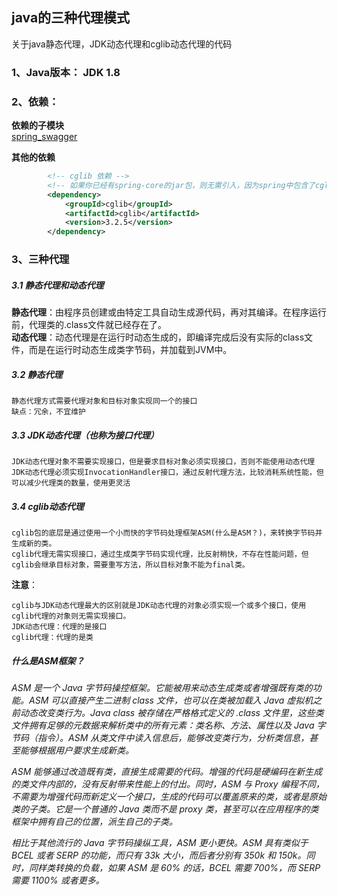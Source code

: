 ## java的三种代理模式
关于java静态代理，JDK动态代理和cglib动态代理的代码

### 1、Java版本： JDK 1.8

### 2、依赖：
**依赖的子模块**  
[spring_swagger](./spring_swagger)

**其他的依赖**
```xml
        <!-- cglib 依赖 -->
        <!-- 如果你已经有spring-core的jar包，则无需引入，因为spring中包含了cglib -->
        <dependency>
            <groupId>cglib</groupId>
            <artifactId>cglib</artifactId>
            <version>3.2.5</version>
        </dependency>
```

### 3、三种代理
##### 3.1 静态代理和动态代理
**静态代理**：由程序员创建或由特定工具自动生成源代码，再对其编译。在程序运行前，代理类的.class文件就已经存在了。  
**动态代理**：动态代理是在运行时动态生成的，即编译完成后没有实际的class文件，而是在运行时动态生成类字节码，并加载到JVM中。  

##### 3.2 静态代理
```text
静态代理方式需要代理对象和目标对象实现同一个的接口  
缺点：冗余，不宜维护
```
##### 3.3 JDK动态代理（也称为接口代理）
```text
JDK动态代理对象不需要实现接口，但是要求目标对象必须实现接口，否则不能使用动态代理  
JDK动态代理必须实现InvocationHandler接口，通过反射代理方法，比较消耗系统性能，但可以减少代理类的数量，使用更灵活
```

##### 3.4 cglib动态代理
```text
cglib包的底层是通过使用一个小而快的字节码处理框架ASM(什么是ASM？)，来转换字节码并生成新的类。  
cglib代理无需实现接口，通过生成类字节码实现代理，比反射稍快，不存在性能问题，但cglib会继承目标对象，需要重写方法，所以目标对象不能为final类。
```

**注意**：
```text
cglib与JDK动态代理最大的区别就是JDK动态代理的对象必须实现一个或多个接口，使用cglib代理的对象则无需实现接口。  
JDK动态代理：代理的是接口  
cglib代理：代理的是类
```

##### 什么是ASM框架？

*ASM 是一个 Java 字节码操控框架。它能被用来动态生成类或者增强既有类的功能。ASM 可以直接产生二进制 class 文件，也可以在类被加载入 Java 虚拟机之前动态改变类行为。Java class 被存储在严格格式定义的 .class 文件里，这些类文件拥有足够的元数据来解析类中的所有元素：类名称、方法、属性以及 Java 字节码（指令）。ASM 从类文件中读入信息后，能够改变类行为，分析类信息，甚至能够根据用户要求生成新类。*

*ASM 能够通过改造既有类，直接生成需要的代码。增强的代码是硬编码在新生成的类文件内部的，没有反射带来性能上的付出。同时，ASM 与 Proxy 编程不同，不需要为增强代码而新定义一个接口，生成的代码可以覆盖原来的类，或者是原始类的子类。它是一个普通的 Java 类而不是 proxy 类，甚至可以在应用程序的类框架中拥有自己的位置，派生自己的子类。*

*相比于其他流行的 Java 字节码操纵工具，ASM 更小更快。ASM 具有类似于 BCEL 或者 SERP 的功能，而只有 33k 大小，而后者分别有 350k 和 150k。同时，同样类转换的负载，如果 ASM 是 60% 的话，BCEL 需要 700%，而 SERP 需要 1100% 或者更多。*


